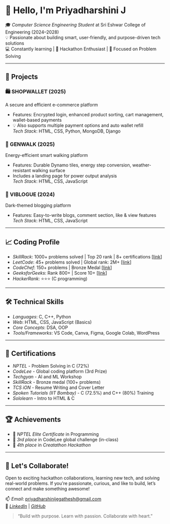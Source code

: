 # 👋 Hello, I'm Priyadharshini J

🎓 *Computer Science Engineering Student* at Sri Eshwar College of Engineering (2024–2028)  
💡 Passionate about building smart, user-friendly, and purpose-driven tech solutions  
💻 Constantly learning | 🚀 Hackathon Enthusiast | 🎯 Focused on Problem Solving

---

## 🌟 Projects

### 🛍 SHOPWALLET (2025)
A secure and efficient e-commerce platform  
- Features: Encrypted login, enhanced product sorting, cart management, wallet-based payments  
- 💡 Also supports multiple payment options and auto wallet refill  
*Tech Stack*: HTML, CSS, Python, MongoDB, Django

### 👣 GENWALK (2025)
Energy-efficient smart walking platform  
- Features: Durable Dynamo tiles, energy step conversion, weather-resistant walking surface  
- Includes a landing page for power output analysis  
*Tech Stack*: HTML, CSS, JavaScript

### 📝 VIBLOGUE (2024)
Dark-themed blogging platform  
- Features: Easy-to-write blogs, comment section, like & view features  
*Tech Stack*: HTML, CSS, JavaScript

---

## 📈 Coding Profile

- *SkillRack*: 1000+ problems solved | Top 20 rank | 8+ certifications [[link](#)]
- *LeetCode*: 45+ problems solved | Global rank: 2M+ [[link](#)]
- *CodeChef*: 150+ problems | Bronze Medal [[link](#)]
- *GeeksforGeeks*: Rank 800+ | Score 10+ [[link](#)]
- *HackerRank*: ⭐⭐⭐ (C programming)

---

## 🛠 Technical Skills

- *Languages*: C, C++, Python  
- *Web*: HTML, CSS, JavaScript (Basics)  
- *Core Concepts*: DSA, OOP  
- *Tools/Frameworks*: VS Code, Canva, Figma, Google Colab, WordPress

---

## 🧾 Certifications

- *NPTEL* - Problem Solving in C (72%)  
- *CodeLee* - Global coding platform (3rd Prize)  
- *Techgyan* - AI and ML Workshop  
- *SkillRack* - Bronze medal (100+ problems)  
- *TCS iON* - Resume Writing and Cover Letter  
- *Spoken Tutorials (IIT Bombay)* - C (72.5%) and C++ (80%) Training  
- *Sololearn* - Intro to HTML & C  

---

## 🏆 Achievements

- 🥇 *NPTEL Elite Certificate* in Programming  
- 🥈 *3rd place* in CodeLee global challenge (in-class)  
- 🥉 *4th place* in *Creatathon Hackathon*  

---

## 🤝 Let's Collaborate!

Open to exciting hackathon collaborations, learning new tech, and solving real-world problems. If you're passionate, curious, and like to build, let’s connect and make something awesome!

📫 *Email*: priyadharshinijegathesh@gmail.com  
🔗 *[LinkedIn](https://www.linkedin.com)* | *[GitHub](https://github.com)*

> “Build with purpose. Learn with passion. Collaborate with heart.”
